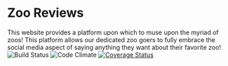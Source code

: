 # Zoo Reviews

This website provides a platform upon which to muse upon the myriad of zoos! This platform allows our dedicated zoo goers to fully embrace the social media aspect of saying anything they want about their favorite zoo!
![Build Status](https://codeship.com/projects/eb084420-250a-0134-e5e3-7683f31e7ecf/status?branch=master)
![Code Climate](https://codeclimate.com/github/dantediclemente/zoo-review.png)
[![Coverage Status](https://coveralls.io/repos/github/dantediclemente/zoo-review/badge.svg?branch=master)](https://coveralls.io/github/dantediclemente/zoo-review?branch=master)
